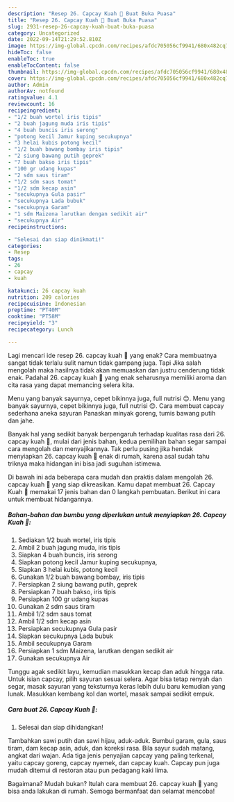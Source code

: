 ```yaml
---
description: "Resep 26. Capcay Kuah 💚 Buat Buka Puasa"
title: "Resep 26. Capcay Kuah 💚 Buat Buka Puasa"
slug: 2931-resep-26-capcay-kuah-buat-buka-puasa
category: Uncategorized
date: 2022-09-14T21:29:52.810Z
image: https://img-global.cpcdn.com/recipes/afdc705056cf9941/680x482cq70/26-capcay-kuah-foto-resep-utama.jpg
hideToc: false
enableToc: true
enableTocContent: false
thumbnail: https://img-global.cpcdn.com/recipes/afdc705056cf9941/680x482cq70/26-capcay-kuah-foto-resep-utama.jpg
cover: https://img-global.cpcdn.com/recipes/afdc705056cf9941/680x482cq70/26-capcay-kuah-foto-resep-utama.jpg
author: Admin
authorAv: notfound
ratingvalue: 4.1
reviewcount: 16
recipeingredient:
- "1/2 buah wortel iris tipis"
- "2 buah jagung muda iris tipis"
- "4 buah buncis iris serong"
- "potong kecil Jamur kuping secukupnya"
- "3 helai kubis potong kecil"
- "1/2 buah bawang bombay iris tipis"
- "2 siung bawang putih geprek"
- "7 buah bakso iris tipis"
- "100 gr udang kupas"
- "2 sdm saus tiram"
- "1/2 sdm saus tomat"
- "1/2 sdm kecap asin"
- "secukupnya Gula pasir"
- "secukupnya Lada bubuk"
- "secukupnya Garam"
- "1 sdm Maizena larutkan dengan sedikit air"
- "secukupnya Air"
recipeinstructions:

- "Selesai dan siap dinikmati!"
categories:
- Resep
tags:
- 26
- capcay
- kuah

katakunci: 26 capcay kuah 
nutrition: 209 calories
recipecuisine: Indonesian
preptime: "PT40M"
cooktime: "PT58M"
recipeyield: "3"
recipecategory: Lunch

---
```



Lagi mencari ide resep 26. capcay kuah 💚 yang enak? Cara membuatnya sangat tidak terlalu sulit namun tidak gampang juga. Tapi Jika salah mengolah maka hasilnya tidak akan memuaskan dan justru cenderung tidak enak. Padahal 26. capcay kuah 💚 yang enak seharusnya memiliki aroma dan cita rasa yang dapat memancing selera kita.


Menu yang banyak sayurnya, cepet bikinnya juga, full nutrisi 😊. Menu yang banyak sayurnya, cepet bikinnya juga, full nutrisi 😊. Cara membuat capcay sederhana aneka sayuran Panaskan minyak goreng, tumis bawang putih dan jahe.

Banyak hal yang sedikit banyak berpengaruh terhadap kualitas rasa dari 26. capcay kuah 💚, mulai dari jenis bahan, kedua pemilihan bahan segar sampai cara mengolah dan menyajikannya. Tak perlu pusing jika hendak menyiapkan 26. capcay kuah 💚 enak di rumah, karena asal sudah tahu triknya maka hidangan ini bisa jadi suguhan istimewa.


Di bawah ini ada beberapa cara mudah dan praktis dalam mengolah 26. capcay kuah 💚 yang siap dikreasikan. Kamu dapat membuat 26. Capcay Kuah 💚 memakai 17 jenis bahan dan 0 langkah pembuatan. Berikut ini cara untuk membuat hidangannya.

<!--inarticleads1-->

##### Bahan-bahan dan bumbu yang diperlukan untuk menyiapkan 26. Capcay Kuah 💚:

1. Sediakan 1/2 buah wortel, iris tipis
1. Ambil 2 buah jagung muda, iris tipis
1. Siapkan 4 buah buncis, iris serong
1. Siapkan potong kecil Jamur kuping secukupnya,
1. Siapkan 3 helai kubis, potong kecil
1. Gunakan 1/2 buah bawang bombay, iris tipis
1. Persiapkan 2 siung bawang putih, geprek
1. Persiapkan 7 buah bakso, iris tipis
1. Persiapkan 100 gr udang kupas
1. Gunakan 2 sdm saus tiram
1. Ambil 1/2 sdm saus tomat
1. Ambil 1/2 sdm kecap asin
1. Persiapkan secukupnya Gula pasir
1. Siapkan secukupnya Lada bubuk
1. Ambil secukupnya Garam
1. Persiapkan 1 sdm Maizena, larutkan dengan sedikit air
1. Gunakan secukupnya Air


Tunggu agak sedikit layu, kemudian masukkan kecap dan aduk hingga rata. Untuk isian capcay, pilih sayuran sesuai selera. Agar bisa tetap renyah dan segar, masak sayuran yang teksturnya keras lebih dulu baru kemudian yang lunak. Masukkan kembang kol dan wortel, masak sampai sedikit empuk. 

<!--inarticleads2-->

##### Cara buat 26. Capcay Kuah 💚:


1. Selesai dan siap dihidangkan!

Tambahkan sawi putih dan sawi hijau, aduk-aduk. Bumbui garam, gula, saus tiram, dam kecap asin, aduk, dan koreksi rasa. Bila sayur sudah matang, angkat dari wajan. Ada tiga jenis penyajian capcay yang paling terkenal, yaitu capcay goreng, capcay nyemek, dan capcay kuah. Capcay pun juga mudah ditemui di restoran atau pun pedagang kaki lima. 

Bagaimana? Mudah bukan? Itulah cara membuat 26. capcay kuah 💚 yang bisa anda lakukan di rumah. Semoga bermanfaat dan selamat mencoba!
